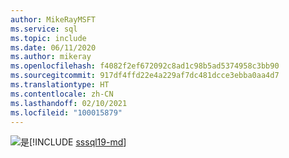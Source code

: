 ```yaml
---
author: MikeRayMSFT
ms.service: sql
ms.topic: include
ms.date: 06/11/2020
ms.author: mikeray
ms.openlocfilehash: f4082f2ef672092c8ad1c98b5ad5374958c3bb90
ms.sourcegitcommit: 917df4ffd22e4a229af7dc481dcce3ebba0aa4d7
ms.translationtype: HT
ms.contentlocale: zh-CN
ms.lasthandoff: 02/10/2021
ms.locfileid: "100015879"
---
```

<Token>![是](../media/yes-icon.png)[!INCLUDE [sssql19-md](../sssql19-md.md)]</Token>

